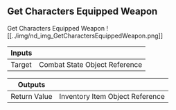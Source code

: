 ## Get Characters Equipped Weapon
Get Characters Equipped Weapon
![[../img/nd_img_GetCharactersEquippedWeapon.png]]

|Inputs||
|--|--|
| Target | Combat State Object Reference |

|Outputs||
|--|--|
| Return Value | Inventory Item Object Reference |
